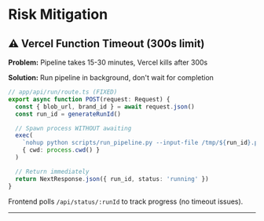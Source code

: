 # Risk Mitigation

## ⚠️ Vercel Function Timeout (300s limit)

**Problem:** Pipeline takes 15-30 minutes, Vercel kills after 300s

**Solution:** Run pipeline in background, don't wait for completion

```typescript
// app/api/run/route.ts (FIXED)
export async function POST(request: Request) {
  const { blob_url, brand_id } = await request.json()
  const run_id = generateRunId()

  // Spawn process WITHOUT awaiting
  exec(
    `nohup python scripts/run_pipeline.py --input-file /tmp/${run_id}.pdf --brand ${brand_id} --run-id ${run_id} &`,
    { cwd: process.cwd() }
  )

  // Return immediately
  return NextResponse.json({ run_id, status: 'running' })
}
```

Frontend polls `/api/status/:runId` to track progress (no timeout issues).

---
